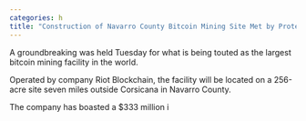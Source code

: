```yaml
---
categories: h
title: "Construction of Navarro County Bitcoin Mining Site Met by Protesters"
---
```


A groundbreaking was held Tuesday for what is being touted as the largest bitcoin mining facility in the world.



Operated by company Riot Blockchain, the facility will be located on a 256-acre site seven miles outside Corsicana in Navarro County. &nbsp;



The company has boasted a $333 million i